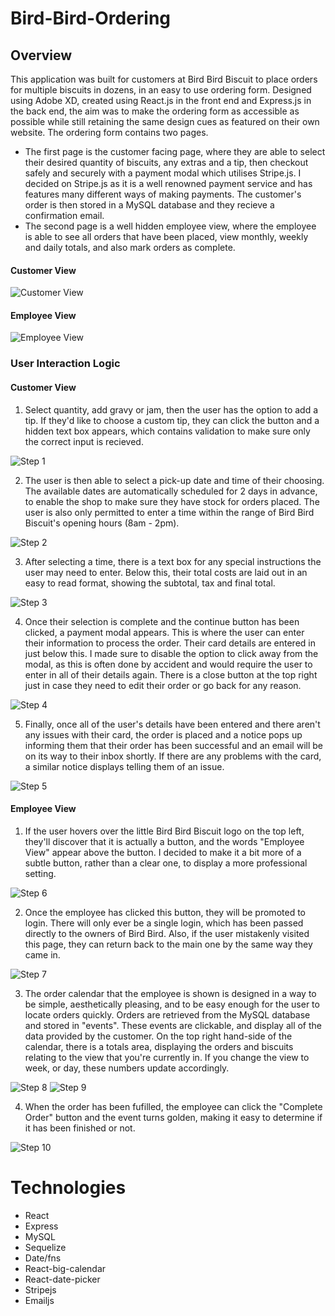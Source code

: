 # Bird-Bird-Ordering

## Overview
This application was built for customers at Bird Bird Biscuit to place orders for multiple biscuits in dozens, in an easy to use ordering form. Designed using Adobe XD, created using React.js in the front end and Express.js in the back end, the aim was to make the ordering form as accessible as possible while still retaining the same design cues as featured on their own website. 
The ordering form contains two pages. 
* The first page is the customer facing page, where they are able to select their desired quantity of biscuits, any extras and a tip, then checkout safely and securely with a payment modal which utilises Stripe.js. I decided on Stripe.js as it is a well renowned payment service and has features many different ways of making payments. The customer's order is then stored in a MySQL database and they recieve a confirmation email. 
* The second page is a well hidden employee view, where the employee is able to see all orders that have been placed, view monthly, weekly and daily totals, and also mark orders as complete. 

#### Customer View
![Customer View](./client/src/images/customerView.png)

#### Employee View
![Employee View](./client/src/images/employeeView.png)

### User Interaction Logic
#### Customer View
1. Select quantity, add gravy or jam, then the user has the option to add a tip. If they'd like to choose a custom tip, they can click the button and a hidden text box appears, which contains validation to make sure only the correct input is recieved.

![Step 1](./client/src/images/stepOne.png)

2. The user is then able to select a pick-up date and time of their choosing. The available dates are automatically scheduled for 2 days in advance, to enable the shop to make sure they have stock for orders placed. The user is also only permitted to enter a time within the range of Bird Bird Biscuit's opening hours (8am - 2pm). 

![Step 2](./client/src/images/stepTwo.png)

3. After selecting a time, there is a text box for any special instructions the user may need to enter. Below this, their total costs are laid out in an easy to read format, showing the subtotal, tax and final total. 

![Step 3](./client/src/images/stepThree.png)

4. Once their selection is complete and the continue button has been clicked, a payment modal appears. This is where the user can enter their information to process the order. Their card details are entered in just below this. I made sure to disable the option to click away from the modal, as this is often done by accident and would require the user to enter in all of their details again. There is a close button at the top right just in case they need to edit their order or go back for any reason.

![Step 4](./client/src/images/stepFour.png)

5. Finally, once all of the user's details have been entered and there aren't any issues with their card, the order is placed and a notice pops up informing them that their order has been successful and an email will be on its way to their inbox shortly. If there are any problems with the card, a similar notice displays telling them of an issue.

![Step 5](./client/src/images/stepFive.png)

#### Employee View
1. If the user hovers over the little Bird Bird Biscuit logo on the top left, they'll discover that it is actually a button, and the words "Employee View" appear above the button. I decided to make it a bit more of a subtle button, rather than a clear one, to display a more professional setting.

![Step 6](./client/src/images/stepSix.png)

2. Once the employee has clicked this button, they will be promoted to login. There will only ever be a single login, which has been passed directly to the owners of Bird Bird. Also, if the user mistakenly visited this page, they can return back to the main one by the same way they came in.

![Step 7](./client/src/images/stepSeven.png)

3. The order calendar that the employee is shown is designed in a way to be simple, aesthetically pleasing, and to be easy enough for the user to locate orders quickly. Orders are retrieved from the MySQL database and stored in "events". These events are clickable, and display all of the data provided by the customer. On the top right hand-side of the calendar, there is a totals area, displaying the orders and biscuits relating to the view that you're currently in. If you change the view to week, or day, these numbers update accordingly.

![Step 8](./client/src/images/stepEight.png)
![Step 9](./client/src/images/stepNine.png)

4. When the order has been fufilled, the employee can click the "Complete Order" button and the event turns golden, making it easy to determine if it has been finished or not. 

![Step 10](./client/src/images/stepTen.png)


# Technologies
* React
* Express
* MySQL
* Sequelize
* Date/fns
* React-big-calendar
* React-date-picker
* Stripejs
* Emailjs
